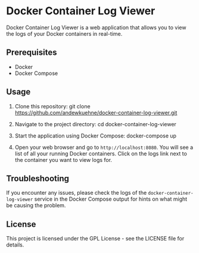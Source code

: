 # Docker Container Log Viewer

Docker Container Log Viewer is a web application that allows you to view the logs of your Docker containers in real-time.

## Prerequisites

- Docker
- Docker Compose

## Usage

1. Clone this repository:
git clone https://github.com/andewkuehne/docker-container-log-viewer.git


2. Navigate to the project directory:
cd docker-container-log-viewer



3. Start the application using Docker Compose:
docker-compose up



4. Open your web browser and go to `http://localhost:8080`. You will see a list of all your running Docker containers. Click on the logs link next to the container you want to view logs for.

## Troubleshooting

If you encounter any issues, please check the logs of the `docker-container-log-viewer` service in the Docker Compose output for hints on what might be causing the problem.

## License

This project is licensed under the GPL License - see the LICENSE file for details.